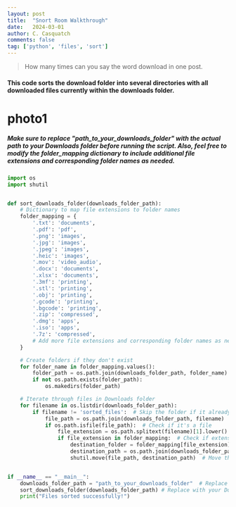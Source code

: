 ```yaml
---
layout: post
title:  "Snort Room Walkthrough"
date:   2024-03-01
author: C. Casquatch
comments: false
tag: ['python', 'files', 'sort']
---
```


> How many times can you say the word download in one post.

#### This code sorts the download folder into several directories with all downloaded files currently within the downloads folder.
# photo1
##### Make sure to replace "path_to_your_downloads_folder" with the actual path to your Downloads folder before running the script. Also, feel free to modify the folder_mapping dictionary to include additional file extensions and corresponding folder names as needed.

```python
import os
import shutil


def sort_downloads_folder(downloads_folder_path):
    # Dictionary to map file extensions to folder names
    folder_mapping = {
        '.txt': 'documents',
        '.pdf': 'pdf',
        '.png': 'images',
        '.jpg': 'images',
        '.jpeg': 'images',
        '.heic': 'images',
        '.mov': 'video_audio',
        '.docx': 'documents',
        '.xlsx': 'documents',
        '.3mf': 'printing',
        '.stl': 'printing',
        '.obj': 'printing',
        '.gcode': 'printing',
        '.bgcode': 'printing',
        '.zip': 'compressed',
        '.dmg': 'apps',
        '.iso': 'apps',
        '.7z': 'compressed',
        # Add more file extensions and corresponding folder names as needed
    }

    # Create folders if they don't exist
    for folder_name in folder_mapping.values():
        folder_path = os.path.join(downloads_folder_path, folder_name)
        if not os.path.exists(folder_path):
            os.makedirs(folder_path)

    # Iterate through files in Downloads folder
    for filename in os.listdir(downloads_folder_path):
        if filename != 'sorted_files':  # Skip the folder if it already exists
            file_path = os.path.join(downloads_folder_path, filename)
            if os.path.isfile(file_path):  # Check if it's a file
                file_extension = os.path.splitext(filename)[1].lower()  # Get file extension
                if file_extension in folder_mapping:  # Check if extension is in mapping
                    destination_folder = folder_mapping[file_extension]
                    destination_path = os.path.join(downloads_folder_path, destination_folder)
                    shutil.move(file_path, destination_path)  # Move the file to corresponding folder


if __name__ == "__main__":
    downloads_folder_path = "path_to_your_downloads_folder"  # Replace with your Downloads folder path
    sort_downloads_folder(downloads_folder_path) # Replace with your Downloads folder path
    print("Files sorted successfully!")
```
